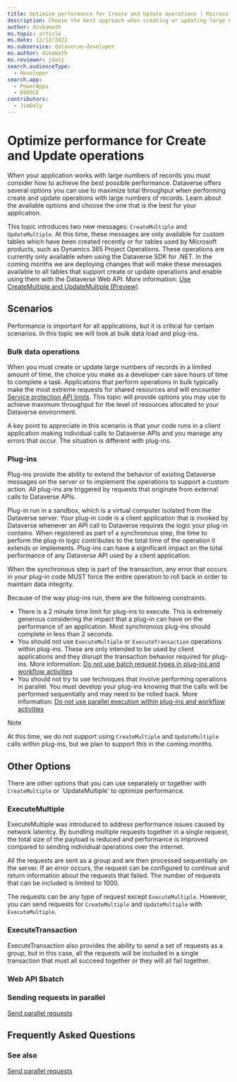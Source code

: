```yaml
---
title: Optimize performance for Create and Update operations | Microsoft Docs
description: Choose the best approach when creating or updating large numbers records.
author: divkamath
ms.topic: article
ms.date: 12/12/2022
ms.subservice: dataverse-developer
ms.author: dikamath
ms.reviewer: jdaly
search.audienceType: 
  - developer
search.app: 
  - PowerApps
  - D365CE
contributors:
  - JimDaly
---
```

# Optimize performance for Create and Update operations

When your application works with large numbers of records you must consider how to achieve the best possible performance. Dataverse offers several options you can use to maximize total throughput when performing create and update operations with large numbers of records. Learn about the available options and choose the one that is the best for your application.

This topic introduces two new messages: `CreateMultiple` and `UpdateMultiple`. At this time, these messages are only available for custom tables which have been created recently or for tables used by Microsoft products, such as Dynamics 365 Project Operations. These operations are currently only available when using the Dataverse SDK for .NET. In the coming months we are deploying changes that will make these messages available to all tables that support create or update operations and enable using them with the Dataverse Web API. More information: [Use CreateMultiple and UpdateMultiple (Preview)](org-service/use-createmultiple-updatemultiple.md)

## Scenarios

Performance is important for all applications, but it is critical for certain scenarios. In this topic we will look at bulk data load and plug-ins.

### Bulk data operations

When you must create or update large numbers of records in a limited amount of time, the choice you make as a developer can save hours of time to complete a task. Applications that perform operations in bulk typically make the most extreme requests for shared resources and will encounter [Service protection API limits](api-limits.md). This topic will provide options you may use to achieve maximum throughput for the level of resources allocated to your Dataverse environment.

A key point to appreciate in this scenario is that your code runs in a client application making individual calls to Dataverse APIs and you manage any errors that occur. The situation is different with plug-ins.

### Plug-ins

Plug-ins provide the ability to extend the behavior of existing Dataverse messages on the server or to implement the operations to support a custom action. All plug-ins are triggered by requests that originate from external calls to Dataverse APIs.

Plug-in run in a sandbox, which is a virtual computer isolated from the Dataverse server. Your plug-in code is a client application that is invoked by Dataverse whenever an API call to Dataverse requires the logic your plug-in contains. When registered as part of a synchronous step, the time to perform the plug-in logic contributes to the total time of the operation it extends or implements. Plug-ins can have a significant impact on the total performance of any Dataverse API used by a client application.  

When the synchronous step is part of the transaction, any error that occurs in your plug-in code MUST force the entire operation to roll back in order to maintain data integrity.

Because of the way plug-ins run, there are the following constraints.

- There is a 2 minute time limit for plug-ins to execute. This is extremely generous considering the impact that a plug-in can have on the performance of an application. Most synchronous plug-ins should complete in less than 2 seconds.
- You should not use `ExecuteMultiple` or `ExecuteTransaction` operations within plug-ins. These are only intended to be used by client applications and they disrupt the transaction behavior required for plug-ins. More information: [Do not use batch request types in plug-ins and workflow activities](best-practices/business-logic/avoid-batch-requests-plugin.md)
- You should not try to use techniques that involve performing operations in parallel. You must develop your plug-ins knowing that the calls will be performed sequentially and may need to be rolled back. More information: [Do not use parallel execution within plug-ins and workflow activities](best-practices/business-logic/do-not-use-parallel-execution-in-plug-ins.md)

> [!NOTE]
> At this time, we do not support using `CreateMultiple` and `UpdateMultiple` calls within plug-ins, but we plan to support this in the coming months.


## Other Options

There are other options that you can use separately or together with `CreateMultiple` or `UpdateMultiple' to optimize performance.

### ExecuteMultiple

ExecuteMultiple was introduced to address performance issues caused by network latentcy. By bundling multiple requests together in a single request, the total size of the payload is reduced and performance is improved compared to sending individiual operations over the internet.

All the requests are sent as a group and are then processed sequentially on the server. If an error occurs, the request can be configured to continue and return information about the requests that failed. The number of requests that can be included is limited to 1000.

The requests can be any type of request except `ExecuteMultiple`. However, you can send requests for `CreateMultiple` and `UpdateMultiple` with `ExecuteMultiple`.

### ExecuteTransaction

ExecuteTransaction also provides the ability to send a set of requests as a group, but in this case, all the requests will be included in a single transaction that must all succeed together or they will all fail together.

### Web API $batch

### Sending requests in parallel

[Send parallel requests](send-parallel-requests.md)

## Frequently Asked Questions




### See also

[Send parallel requests](send-parallel-requests.md)